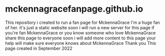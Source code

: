 # mckennagracefanpage.github.io
This repository i created to run a fan page for MckennaGrace
I'm a huge fan of her. it's just a static website soon i will run a new server for this page
if you're fan MckennaGrace or you know someone who love MckennaGrace share this page to everyone soon i will add more content to this page
your help will make sure everyone knows about MckennaGrace 
Thank you
This page created in September 2022